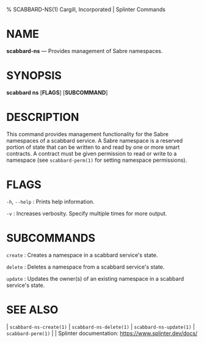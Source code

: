 % SCABBARD-NS(1) Cargill, Incorporated | Splinter Commands
<!--
  Copyright 2018-2020 Cargill Incorporated

  Licensed under the Apache License, Version 2.0 (the "License");
  you may not use this file except in compliance with the License.
  You may obtain a copy of the License at

      http://www.apache.org/licenses/LICENSE-2.0

  Unless required by applicable law or agreed to in writing, software
  distributed under the License is distributed on an "AS IS" BASIS,
  WITHOUT WARRANTIES OR CONDITIONS OF ANY KIND, either express or implied.
  See the License for the specific language governing permissions and
  limitations under the License.
-->

NAME
====

**scabbard-ns** — Provides management of Sabre namespaces.

SYNOPSIS
========

**scabbard ns** \[**FLAGS**\] \[**SUBCOMMAND**\]

DESCRIPTION
===========
This command provides management functionality for the Sabre namespaces of a
scabbard service. A Sabre namespace is a reserved portion of state that
can be written to and read by one or more smart contracts. A contract must be
given permission to read or write to a namespace (see `scabbard-perm(1)` for
setting namespace permissions).

FLAGS
=====
`-h`, `--help`
: Prints help information.

`-v`
: Increases verbosity. Specify multiple times for more output.

SUBCOMMANDS
===========
`create`
: Creates a namespace in a scabbard service's state.

`delete`
: Deletes a namespace from a scabbard service's state.

`update`
: Updates the owner(s) of an existing namespace in a scabbard service's state.

SEE ALSO
========
| `scabbard-ns-create(1)`
| `scabbard-ns-delete(1)`
| `scabbard-ns-update(1)`
| `scabbard-perm(1)`
|
| Splinter documentation: https://www.splinter.dev/docs/
